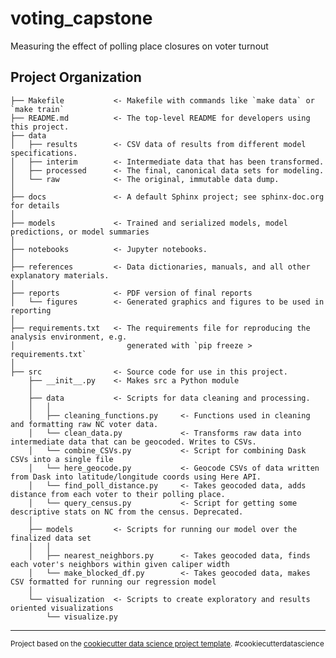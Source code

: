 voting_capstone
==============================

Measuring the effect of polling place closures on voter turnout

Project Organization
------------
    ├── Makefile           <- Makefile with commands like `make data` or `make train`
    ├── README.md          <- The top-level README for developers using this project.
    ├── data
    │   ├── results        <- CSV data of results from different model specifications.
    │   ├── interim        <- Intermediate data that has been transformed.
    │   ├── processed      <- The final, canonical data sets for modeling.
    │   └── raw            <- The original, immutable data dump.
    │
    ├── docs               <- A default Sphinx project; see sphinx-doc.org for details
    │
    ├── models             <- Trained and serialized models, model predictions, or model summaries
    │
    ├── notebooks          <- Jupyter notebooks. 
    │
    ├── references         <- Data dictionaries, manuals, and all other explanatory materials.
    │
    ├── reports            <- PDF version of final reports
    │   └── figures        <- Generated graphics and figures to be used in reporting
    │
    ├── requirements.txt   <- The requirements file for reproducing the analysis environment, e.g.
    │                         generated with `pip freeze > requirements.txt`
    │
    ├── src                <- Source code for use in this project.
        ├── __init__.py    <- Makes src a Python module
        │
        ├── data           <- Scripts for data cleaning and processing.
        │   │                 
        │   ├── cleaning_functions.py     <- Functions used in cleaning and formatting raw NC voter data. 
        │   └── clean_data.py             <- Transforms raw data into intermediate data that can be geocoded. Writes to CSVs. 
        │   └── combine_CSVs.py           <- Script for combining Dask CSVs into a single file
        │   └── here_geocode.py           <- Geocode CSVs of data written from Dask into latitude/longitude coords using Here API.
        │   └── find_poll_distance.py     <- Takes geocoded data, adds distance from each voter to their polling place.
        │   └── query_census.py           <- Script for getting some descriptive stats on NC from the census. Deprecated. 
        │
        ├── models         <- Scripts for running our model over the finalized data set
        │   │                 
        │   ├── nearest_neighbors.py      <- Takes geocoded data, finds each voter's neighbors within given caliper width
        │   └── make_blocked_df.py        <- Takes geocoded data, makes CSV formatted for running our regression model
        │
        └── visualization  <- Scripts to create exploratory and results oriented visualizations
            └── visualize.py
--------

<p><small>Project based on the <a target="_blank" href="https://drivendata.github.io/cookiecutter-data-science/">cookiecutter data science project template</a>. #cookiecutterdatascience</small></p>
